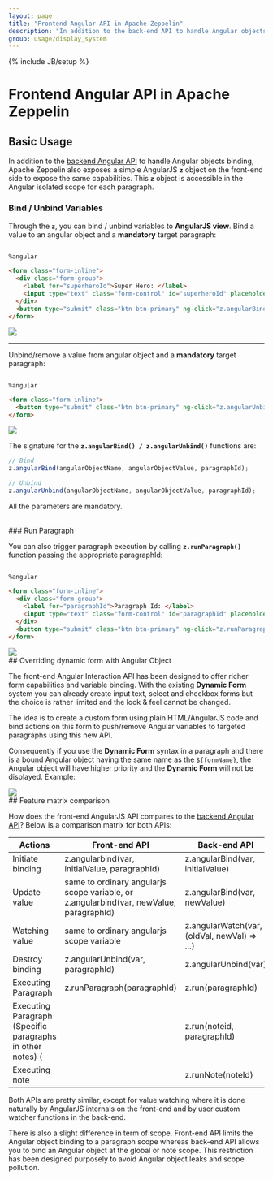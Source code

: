 ```yaml
---
layout: page
title: "Frontend Angular API in Apache Zeppelin"
description: "In addition to the back-end API to handle Angular objects binding, Apache Zeppelin exposes a simple AngularJS z object on the front-end side to expose the same capabilities."
group: usage/display_system
---
```

<!--
Licensed under the Apache License, Version 2.0 (the "License");
you may not use this file except in compliance with the License.
You may obtain a copy of the License at

http://www.apache.org/licenses/LICENSE-2.0

Unless required by applicable law or agreed to in writing, software
distributed under the License is distributed on an "AS IS" BASIS,
WITHOUT WARRANTIES OR CONDITIONS OF ANY KIND, either express or implied.
See the License for the specific language governing permissions and
limitations under the License.
-->
{% include JB/setup %}

# Frontend Angular API in Apache Zeppelin

<div id="toc"></div>

## Basic Usage
In addition to the [backend Angular API](./angular_backend.html) to handle Angular objects binding, Apache Zeppelin also exposes a simple AngularJS <code>**z**</code> object on the front-end side to expose the same capabilities.
This <code>**z**</code> object is accessible in the Angular isolated scope for each paragraph.


### Bind / Unbind Variables

Through the **`z`**, you can bind / unbind variables to **AngularJS view**.
Bind a value to an angular object and a **mandatory** target paragraph:

```html

%angular

<form class="form-inline">
  <div class="form-group">
    <label for="superheroId">Super Hero: </label>
    <input type="text" class="form-control" id="superheroId" placeholder="Superhero name ..." ng-model="superhero"></input>
  </div>
  <button type="submit" class="btn btn-primary" ng-click="z.angularBind('superhero',superhero,'20160222-232336_1472609686')"> Bind</button>
</form>

```

<img src="{{BASE_PATH}}/assets/themes/zeppelin/img/screenshots/z_angularBind.gif" />

<hr/>

Unbind/remove a value from angular object and a **mandatory** target paragraph:

```html

%angular

<form class="form-inline">
  <button type="submit" class="btn btn-primary" ng-click="z.angularUnbind('superhero','20160222-232336_1472609686')"> UnBind</button>
</form>

```

<img src="{{BASE_PATH}}/assets/themes/zeppelin/img/screenshots/z_angularUnbind.gif" />

The signature for the **`z.angularBind() / z.angularUnbind()`** functions are:

```javascript
// Bind
z.angularBind(angularObjectName, angularObjectValue, paragraphId);

// Unbind
z.angularUnbind(angularObjectName, angularObjectValue, paragraphId);

```

All the parameters are mandatory.


<br />
### Run Paragraph

You can also trigger paragraph execution by calling **`z.runParagraph()`** function passing the appropriate paragraphId: 

```html

%angular

<form class="form-inline">
  <div class="form-group">
    <label for="paragraphId">Paragraph Id: </label>
    <input type="text" class="form-control" id="paragraphId" placeholder="Paragraph Id ..." ng-model="paragraph"></input>
  </div>
  <button type="submit" class="btn btn-primary" ng-click="z.runParagraph(paragraph)"> Run Paragraph</button>
</form>

```

<img src="{{BASE_PATH}}/assets/themes/zeppelin/img/screenshots/z_runParagraph.gif" />

<br />
## Overriding dynamic form with Angular Object

The front-end Angular Interaction API has been designed to offer richer form capabilities and variable binding. With the existing **Dynamic Form** system you can already create input text, select and checkbox forms but the choice is rather limited and the look & feel cannot be changed.

The idea is to create a custom form using plain HTML/AngularJS code and bind actions on this form to push/remove Angular variables to targeted paragraphs using this new API. 

Consequently if you use the **Dynamic Form** syntax in a paragraph and there is a bound Angular object having the same name as the `${formName}`, the Angular object will have higher priority and the **Dynamic Form** will not be displayed. Example: 
 

<img src="{{BASE_PATH}}/assets/themes/zeppelin/img/screenshots/z_angularJs_overriding_dynamic_form.gif" />


<br />
## Feature matrix comparison

How does the front-end AngularJS API compares to the [backend Angular API](./angular_backend.html)? Below is a comparison matrix for both APIs:

<table class="table-configuration">
    <thead>
        <tr>
            <th>Actions</th>
            <th>Front-end API</th>
            <th>Back-end API</th>
        </tr>
    </thead>
        <tr>
            <td>Initiate binding</td>
            <td>z.angularbind(var, initialValue, paragraphId)</td>
            <td>z.angularBind(var, initialValue)</td>
        </tr>
        <tr>
            <td>Update value</td>
            <td>same to ordinary angularjs scope variable, or z.angularbind(var, newValue, paragraphId)</td>
            <td>z.angularBind(var, newValue)</td>
        </tr>
        <tr>
            <td>Watching value</td>
            <td>same to ordinary angularjs scope variable</td>
            <td>z.angularWatch(var, (oldVal, newVal) => ...)</td>
        </tr>
        <tr>
            <td>Destroy binding</td>
            <td>z.angularUnbind(var, paragraphId)</td>
            <td>z.angularUnbind(var)</td>
        </tr>
        <tr>
            <td>Executing Paragraph</td>
            <td>z.runParagraph(paragraphId)</td>
            <td>z.run(paragraphId)</td>
        </tr>
        <tr>
            <td>Executing Paragraph (Specific paragraphs in other notes) (</td>
            <td></td>
            <td>z.run(noteid, paragraphId)</td>
        </tr>
        <tr>
            <td>Executing note</td>
            <td></td>
            <td>z.runNote(noteId)</td>
        </tr> 
    <tbody>
    <tbody>    
</table>

Both APIs are pretty similar, except for value watching where it is done naturally by AngularJS internals on the front-end and by user custom watcher functions in the back-end.

There is also a slight difference in term of scope. Front-end API limits the Angular object binding to a paragraph scope whereas back-end API allows you to bind an Angular object at the global or note scope. This restriction has been designed purposely to avoid Angular object leaks and scope pollution.
